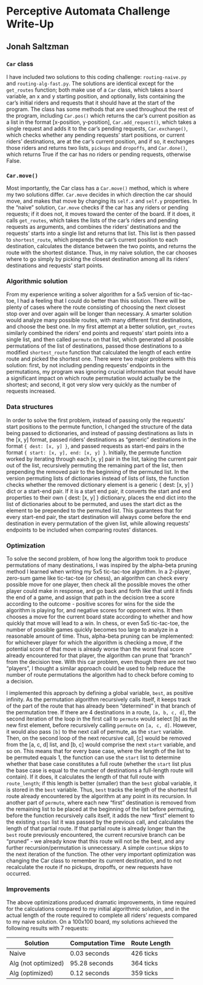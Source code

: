 # Perceptive Automata Challenge Write-Up
## Jonah Saltzman

### `Car` class

I have included two solutions to this coding challenge: `routing-naive.py` and `routing-alg-fast.py`. The solutions are identical except for the `get_routes` function; both make use of a `Car` class, which takes a `board` variable, an x and y starting position, and optionally, lists containing the car’s initial riders and requests that it should have at the start of the program. The class has some methods that are used throughout the rest of the program, including `Car.pos()` which returns the car’s current position as a list in the format [x-position, y-position], `Car.add_request()`, which takes a single request and adds it to the car’s pending requests, `Car.exchange()`, which checks whether any pending requests’ start positions, or current riders’ destinations, are at the car’s current position, and if so, it exchanges those riders and returns two lists, `pickups` and `dropoffs`, and `Car.done()`, which returns True if the car has no riders or pending requests, otherwise False.

### `Car.move()`
Most importantly, the Car class has a `Car.move()` method, which is where my two solutions differ. `Car.move` decides in which direction the car should move, and makes that move by changing its `self.x` and `self.y` properties. In the “naive” solution, `Car.move` checks if the car has any riders or pending requests; if it does not, it moves toward the center of the board. If it does, it calls `get_routes`, which takes the lists of the car’s riders and pending requests as arguments, and combines the riders’ destinations and the requests’ starts into a single list and returns that list. This list is then passed to `shortest_route`, which prepends the car’s current position to each destination, calculates the distance between the two points, and returns the route with the shortest distance. Thus, in my naive solution, the car chooses where to go simply by picking the closest destination among all its riders’ destinations and requests’ start points.

### Algorithmic solution
From my experience writing a solver algorithm for a 5x5 version of tic-tac-toe, I had a feeling that I could do better than this solution. There will be plenty of cases where the route consisting of choosing the next closest stop over and over again will be longer than necessary. A smarter solution would analyze many possible routes, with many different first destinations, and choose the best one. In my first attempt at a better solution, `get_routes` similarly combined the riders’ end points and requests’ start points into a single list, and then called `permute` on that list, which generated all possible permutations of the list of destinations, passed those destinations to a modified `shortest_route` function that calculated the length of each entire route and picked the shortest one. There were two major problems with this solution: first, by not including pending requests’ endpoints in the permutations, my program was ignoring crucial information that would have a significant impact on which route permutation would actually be the shortest; and second, it got very slow very quickly as the number of requests increased. 

### Data structures
In order to solve the first problem, instead of passing only the requests’ start positions to the permute function, I changed the structure of the data being passed to dictionaries, and instead of passing destinations as lists in the [x, y] format, passed riders’ destinations as “generic” destinations in the format `{ dest: [x, y] }`, and passed requests as start-end pairs in the format `{ start: [x, y], end: [x, y] }`. Initially, the permute function worked by iterating through each [x, y] pair in the list, taking the current pair out of the list, recursively permuting the remaining part of the list, then prepending the removed pair to the beginning of the permuted list. In the version permuting lists of dictionaries instead of lists of lists, the function checks whether the removed dictionary element is a generic { dest: [x, y] } dict or a start-end pair. If it is a start end pair, it converts the start and end properties to their own { dest: [x, y] } dictionary, places the end dict into the list of dictionaries about to be permuted, and uses the start dict as the element to be prepended to the permuted list. This guarantees that for every start-end pair, the start destination will always come before the end destination in every permutation of the given list, while allowing requests’ endpoints to be included when comparing routes’ distances.

### Optimization
To solve the second problem, of how long the algorithm took to produce permutations of many destinations, I was inspired by the alpha-beta pruning method I learned when writing my 5x5 tic-tac-toe algorithm. In a 2-player, zero-sum game like tic-tac-toe (or chess), an algorithm can check every possible move for one player, then check all the possible moves the other player could make in response, and go back and forth like that until it finds the end of a game, and assign that path in the decision tree a score according to the outcome - positive scores for wins for the side the algorithm is playing for, and negative scores for opponent wins. It then chooses a move for the current board state according to whether and how quickly that move will lead to a win. In chess, or even 5x5 tic-tac-toe, the number of possible games quickly becomes too large to analyze in a reasonable amount of time. Thus, alpha-beta pruning can be implemented: for whichever player for which the algorithm is checking a move, if the potential score of that move is already worse than the worst final score already encountered for that player, the algorithm can prune that “branch” from the decision tree. With this car problem, even though there are not two “players”, I thought a similar approach could be used to help reduce the number of route permutations the algorithm had to check before coming to a decision.


I implemented this approach by defining a global variable, `best`, as positive infinity. As the permutation algorithm recursively calls itself, it keeps track of the part of the route that has already been “determined” in that branch of the permutation tree. If there are 4 destinations in a route, `[a, b, c, d]`, the second iteration of the loop in the first call to `permute` would select [b] as the new first element, before recursively calling `permute` on `[a, c, d]`. However, it would also pass `[b]` to the next call of permute, as the `start` variable. Then, on the second loop of the next recursive call, [c] would be removed from the [a, c, d] list, and [b, c] would comprise the next `start` variable, and so on. This means that for every base case, where the length of the list to be permuted equals 1, the function can use the `start` list to determine whether that base case constitutes a full route (whether the `start` list plus the base case is equal to the number of destinations a full-length route will contain). If it does, it calculates the length of that full route with `route_length`; if this length is better (smaller) than the `best` global variable, it is stored in the `best` variable. Thus, `best` tracks the length of the shortest full route already encountered by the algorithm at any point in its recursion. In another part of `permute`, where each new “first” destination is removed from the remaining list to be placed at the beginning of the list before permuting, before the function recursively calls itself, it adds the new “first” element to the existing `stops` list it was passed by the previous call, and calculates the length of that partial route. If that partial route is already longer than the `best` route previously encountered, the current recursive branch can be “pruned” - we already know that this route will not be the best, and any further recursion/permutation is unnecessary. A simple `continue` skips to the next iteration of the function. The other very important optimization was changing the Car class to remember its current destination, and to not recalculate the route if no pickups, dropoffs, or new requests have occurred. 

### Improvements
The above optimizations produced dramatic improvements, in time required for the calculations compared to my initial algorithmic solution, and in the actual length of the route required to complete all riders’ requests compared to my naive solution. On a 100x100 board, my solutions achieved the following results with 7 requests:

| Solution            | Computation Time | Route Length |
|---------------------|------------------|--------------|
| Naive               | 0.03 seconds     | 426 ticks    |
| Alg (not optimized) | 95.28 seconds    | 364 ticks    |
| Alg (optimized)     | 0.12 seconds     | 359 ticks    |
